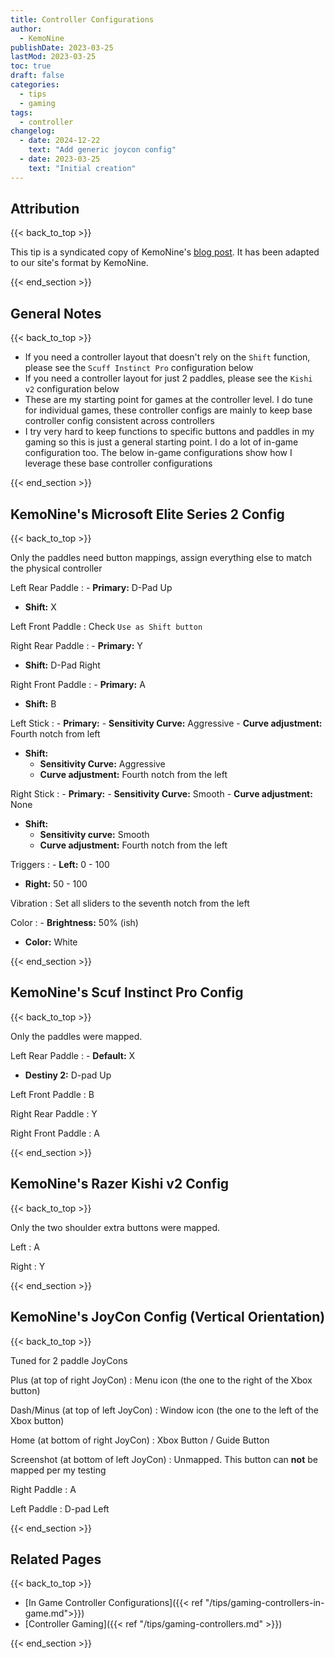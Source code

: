 ```yaml
---
title: Controller Configurations
author: 
  - KemoNine
publishDate: 2023-03-25
lastMod: 2023-03-25
toc: true
draft: false
categories:
  - tips
  - gaming
tags:
  - controller
changelog:
  - date: 2024-12-22
    text: "Add generic joycon config"
  - date: 2023-03-25
    text: "Initial creation"
---
```


## Attribution
{{< back_to_top >}}

This tip is a syndicated copy of KemoNine's [blog post](https://blog.kemonine.info/blog/2023-01-15-controller-gaming/). It has been adapted to our site's format by KemoNine.

{{< end_section >}}

## General Notes
{{< back_to_top >}}

- If you need a controller layout that doesn't rely on the `Shift` function, please see the `Scuff Instinct Pro` configuration below
- If you need a controller layout for just 2 paddles, please see the `Kishi v2` configuration below
- These are my starting point for games at the controller level. I do tune for individual games, these controller configs are mainly to keep base controller config consistent across controllers
- I try very hard to keep functions to specific buttons and paddles in my gaming so this is just a general starting point. I do a lot of in-game configuration too. The below in-game configurations show how I leverage these base controller configurations

{{< end_section >}}

## KemoNine's Microsoft Elite Series 2 Config
{{< back_to_top >}}

Only the paddles need button mappings, assign everything else to match the physical controller

Left Rear Paddle
: - **Primary:** D-Pad Up
  - **Shift:** X

Left Front Paddle
: Check `Use as Shift button`

Right Rear Paddle
: - **Primary:** Y
  - **Shift:** D-Pad Right

Right Front Paddle
: - **Primary:** A
  - **Shift:** B

Left Stick
: - **Primary:**
     - **Sensitivity Curve:** Aggressive
     - **Curve adjustment:** Fourth notch from left
  -  **Shift:**
     - **Sensitivity Curve:** Aggressive
     - **Curve adjustment:** Fourth notch from the left

Right Stick
: - **Primary:** 
     - **Sensitivity Curve:** Smooth
     - **Curve adjustment:** None
  - **Shift:**
     - **Sensitivity curve:** Smooth
     - **Curve adjustment:** Fourth notch from the left

Triggers
: - **Left:** 0 - 100
  - **Right:** 50 - 100

Vibration
: Set all sliders to the seventh notch from the left

Color
: - **Brightness:** 50% (ish)
  - **Color:** White

{{< end_section >}}

## KemoNine's Scuf Instinct Pro Config
{{< back_to_top >}}

Only the paddles were mapped.

Left Rear Paddle
: - **Default:** X
  - **Destiny 2:** D-pad Up

Left Front Paddle
: B

Right Rear Paddle
: Y

Right Front Paddle
: A

{{< end_section >}}

## KemoNine's Razer Kishi v2 Config
{{< back_to_top >}}

Only the two shoulder extra buttons were mapped.

Left
: A

Right
: Y

{{< end_section >}}

## KemoNine's JoyCon Config (Vertical Orientation)
{{< back_to_top >}}

Tuned for 2 paddle JoyCons

Plus (at top of right JoyCon)
: Menu icon (the one to the right of the Xbox button)

Dash/Minus (at top of left JoyCon)
: Window icon (the one to the left of the Xbox button)

Home (at bottom of right JoyCon)
: Xbox Button / Guide Button

Screenshot (at bottom of left JoyCon)
: Unmapped. This button can **not** be mapped per my testing

Right Paddle
: A

Left Paddle
: D-pad Left

{{< end_section >}}

## Related Pages
{{< back_to_top >}}

- [In Game Controller Configurations]({{< ref "/tips/gaming-controllers-in-game.md">}})
- [Controller Gaming]({{< ref "/tips/gaming-controllers.md" >}})

{{< end_section >}}
